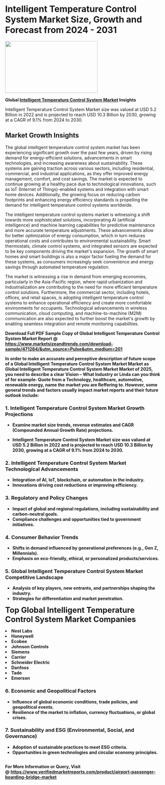 <H1>Intelligent Temperature Control System Market Size, Growth and Forecast from 2024 - 2031</H1><img class="aligncenter size-medium wp-image-584254" src="https://thirdeyenews.in/wp-content/uploads/2024/09/Global-Market-Research-300x168.jpeg" alt="" width="300" height="168" /><p><strong>Global&nbsp;<a href="https://www.marketsizeandtrends.com/download-sample/471284/&amp;utm_source=Pulse&amp;utm_medium=201">Intelligent Temperature Control System Market</a> Insights</strong></p><p>Intelligent Temperature Control System Market size was valued at USD 5.2 Billion in 2022 and is projected to reach USD 10.3 Billion by 2030, growing at a CAGR of 9.1% from 2024 to 2030.</p><p><h2>Market Growth Insights</h2> <p>The global intelligent temperature control system market has been experiencing significant growth over the past few years, driven by rising demand for energy-efficient solutions, advancements in smart technologies, and increasing awareness about sustainability. These systems are gaining traction across various sectors, including residential, commercial, and industrial applications, as they offer improved energy management, comfort, and cost savings. The market is expected to continue growing at a healthy pace due to technological innovations, such as IoT (Internet of Things)-enabled systems and integration with smart home devices. Additionally, the growing focus on reducing carbon footprints and enhancing energy efficiency standards is propelling the demand for intelligent temperature control systems worldwide.</p> <p><strong></strong></p> <p>The intelligent temperature control systems market is witnessing a shift towards more sophisticated solutions, incorporating AI (artificial intelligence) and machine learning capabilities for predictive maintenance and more accurate temperature adjustments. These advancements allow for better optimization of energy consumption, which in turn reduces operational costs and contributes to environmental sustainability. Smart thermostats, climate control systems, and integrated sensors are expected to be key components driving the market's expansion. The growth of smart homes and smart buildings is also a major factor fueling the demand for these systems, as consumers increasingly seek convenience and energy savings through automated temperature regulation.</p> <p>The market is witnessing a rise in demand from emerging economies, particularly in the Asia-Pacific region, where rapid urbanization and industrialization are contributing to the need for more efficient temperature control solutions. Furthermore, the commercial sector, including hotels, offices, and retail spaces, is adopting intelligent temperature control systems to enhance operational efficiency and create more comfortable environments for occupants. Technological advancements in wireless communication, cloud computing, and machine-to-machine (M2M) communication are also expected to further boost the market's growth by enabling seamless integration and remote monitoring capabilities.</p> <p><strong></p><p><span class=""><strong>Download Full PDF Sample Copy of Global Intelligent Temperature Control System Market Report</strong> @ <a href="https://www.marketsizeandtrends.com/download-sample/471284/&amp;utm_source=Pulse&amp;utm_medium=201" target="_blank">https://www.marketsizeandtrends.com/download-sample/471284/&amp;utm_source=Pulse&amp;utm_medium=201</a></span></p><p>In order to make an accurate and perceptive description of future scope of a Global&nbsp;Intelligent Temperature Control System Market Market as Global&nbsp;Intelligent Temperature Control System Market Market of 2025, you need to describe a clear Vision &ndash; What Industry or Linda can you think of for example: Quote from a Technology, healthcare, automotive, renewable energy, name the market you are Reffering to. However, some general trends and factors usually impact market reports and their future outlook include:</p><h3>1.&nbsp;<strong>Intelligent Temperature Control System Market Growth Projections</strong></h3><ul><li>Examine market size trends, revenue estimates and CAGR (Compounded Annual Growth Rate) projections.</li><li><p>Intelligent Temperature Control System Market size was valued at USD 5.2 Billion in 2022 and is projected to reach USD 10.3 Billion by 2030, growing at a CAGR of 9.1% from 2024 to 2030.</p></li></ul><h3>2.&nbsp;<strong>Intelligent Temperature Control System Market Technological Advancements</strong></h3><ul><li>Integration of AI, IoT, blockchain, or automation in the industry.</li><li>Innovations driving cost reductions or improving efficiency.</li></ul><h3>3.&nbsp;<strong>Regulatory and Policy Changes</strong></h3><ul><li>Impact of global and regional regulations, including sustainability and carbon-neutral goals.</li><li>Compliance challenges and opportunities tied to government initiatives.</li></ul><h3>4.&nbsp;<strong>Consumer Behavior Trends</strong></h3><ul><li>Shifts in demand influenced by generational preferences (e.g., Gen Z, Millennials).</li><li>Emphasis on eco-friendly, ethical, or personalized products/services.</li></ul><h3>5.&nbsp;<strong>Global Intelligent Temperature Control System Market Competitive Landscape</strong></h3><ul><li>Analysis of key players, new entrants, and partnerships shaping the industry.</li><li>Strategies for differentiation and market penetration.</li></ul><p data-pm-slice="1 1 []"><span style="color: inherit; font-family: inherit; font-size: 25px;">Top Global Intelligent Temperature Control System Market Companies</span></p><div class="" data-test-id=""><p><li>Nest Labs</li><li> Honeywell</li><li> Ecobee</li><li> Johnson Controls</li><li> Siemens</li><li> Carrier</li><li> Schneider Electric</li><li> Danfoss</li><li> Tado</li><li> Emerson</li></p></div><h3>6.&nbsp;<strong>Economic and Geopolitical Factors</strong></h3><ul><li>Influence of global economic conditions, trade policies, and geopolitical events.</li><li>Resilience of the market to inflation, currency fluctuations, or global crises.</li></ul><h3>7.&nbsp;<strong>Sustainability and ESG (Environmental, Social, and Governance)</strong></h3><ul><li>Adoption of sustainable practices to meet ESG criteria.</li><li>Opportunities in green technologies and circular economy principles.</li></ul><h2><strong style="font-size: 14px;">For More Information or Query, Visit @&nbsp;</strong><a style="background-color: #ffffff; font-size: 14px;" href="https://www.marketsizeandtrends.com/report/intelligent-temperature-control-system-market/" target="_blank">https://www.verifiedmarketreports.com/product/airport-passenger-boarding-bridge-market</a></h2>
